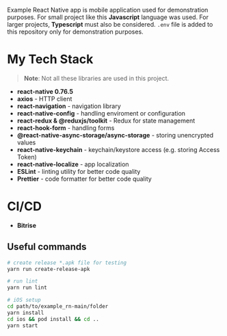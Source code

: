 Example React Native app is mobile application used for demonstration purposes. For small project like this **Javascript** language was used. For larger projects, **Typescript** must also be considered. `.env` file is added to this repository only for demonstration purposes.

# My Tech Stack

> **Note**: Not all these libraries are used in this project.

- **react-native 0.76.5**
- **axios** - HTTP client
- **react-navigation** - navigation library
- **react-native-config** - handling enviroment or configuration
- **react-redux & @reduxjs/toolkit** - Redux for state management
- **react-hook-form** - handling forms
- **@react-native-async-storage/async-storage** - storing unencrypted values
- **react-native-keychain** - keychain/keystore access (e.g. storing Access Token)
- **react-native-localize** - app localization
- **ESLint** - linting utility for better code quality
- **Prettier** - code formatter for better code quality

# CI/CD

- **Bitrise**

## Useful commands

```bash
# create release *.apk file for testing
yarn run create-release-apk

# run lint
yarn run lint

# iOS setup
cd path/to/example_rn-main/folder
yarn install
cd ios && pod install && cd ..
yarn start
```
